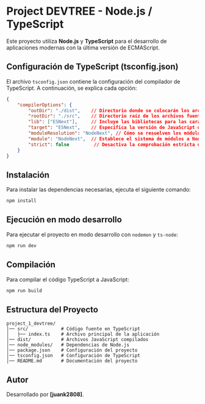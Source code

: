 # Project DEVTREE - Node.js / TypeScript

Este proyecto utiliza **Node.js** y **TypeScript** para el desarrollo de aplicaciones modernas con la última versión de ECMAScript.

## Configuración de TypeScript (tsconfig.json)

El archivo `tsconfig.json` contiene la configuración del compilador de TypeScript. A continuación, se explica cada opción:

```json
{
    "compilerOptions": {
        "outDir": "./dist",    // Directorio donde se colocarán los archivos JavaScript compilados.
        "rootDir": "./src",    // Directorio raíz de los archivos fuente TypeScript.
        "lib": ["ESNext"],     // Incluye las bibliotecas para las características más recientes de ECMAScript.
        "target": "ESNext",    // Especifica la versión de JavaScript de salida (última versión ECMAScript).
        "moduleResolution": "NodeNext", // Cómo se resuelven los módulos (siguiendo las reglas de resolución de Node.js).
        "module": "NodeNext",  // Establece el sistema de módulos a Node.js (tipo de módulo ESNext).
        "strict": false         // Desactiva la comprobación estricta de tipos (no recomendado en la mayoría de los casos).
    }
}
```

## Instalación

Para instalar las dependencias necesarias, ejecuta el siguiente comando:

```sh
npm install
```

## Ejecución en modo desarrollo

Para ejecutar el proyecto en modo desarrollo con `nodemon` y `ts-node`:

```sh
npm run dev
```

## Compilación

Para compilar el código TypeScript a JavaScript:

```sh
npm run build
```

## Estructura del Proyecto

```
project_1_devtree/
│── src/            # Código fuente en TypeScript
│   ├── index.ts    # Archivo principal de la aplicación
│── dist/           # Archivos JavaScript compilados
│── node_modules/   # Dependencias de Node.js
│── package.json    # Configuración del proyecto
│── tsconfig.json   # Configuración de TypeScript
│── README.md       # Documentación del proyecto
```

## Autor
Desarrollado por **[juank2808]**.

